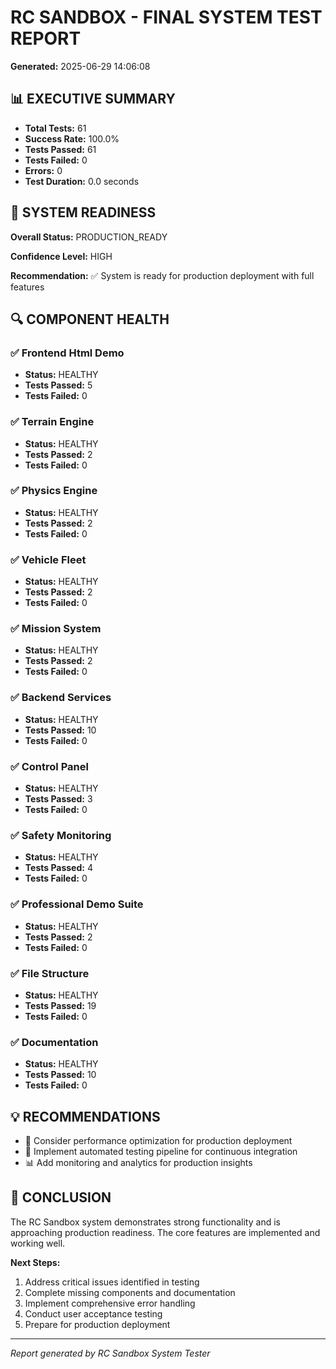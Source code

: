 # RC SANDBOX - FINAL SYSTEM TEST REPORT

**Generated:** 2025-06-29 14:06:08

## 📊 EXECUTIVE SUMMARY

- **Total Tests:** 61
- **Success Rate:** 100.0%
- **Tests Passed:** 61
- **Tests Failed:** 0
- **Errors:** 0
- **Test Duration:** 0.0 seconds

## 🎯 SYSTEM READINESS

**Overall Status:** PRODUCTION_READY

**Confidence Level:** HIGH

**Recommendation:** ✅ System is ready for production deployment with full features

## 🔍 COMPONENT HEALTH

### ✅ Frontend Html Demo
- **Status:** HEALTHY
- **Tests Passed:** 5
- **Tests Failed:** 0

### ✅ Terrain Engine
- **Status:** HEALTHY
- **Tests Passed:** 2
- **Tests Failed:** 0

### ✅ Physics Engine
- **Status:** HEALTHY
- **Tests Passed:** 2
- **Tests Failed:** 0

### ✅ Vehicle Fleet
- **Status:** HEALTHY
- **Tests Passed:** 2
- **Tests Failed:** 0

### ✅ Mission System
- **Status:** HEALTHY
- **Tests Passed:** 2
- **Tests Failed:** 0

### ✅ Backend Services
- **Status:** HEALTHY
- **Tests Passed:** 10
- **Tests Failed:** 0

### ✅ Control Panel
- **Status:** HEALTHY
- **Tests Passed:** 3
- **Tests Failed:** 0

### ✅ Safety Monitoring
- **Status:** HEALTHY
- **Tests Passed:** 4
- **Tests Failed:** 0

### ✅ Professional Demo Suite
- **Status:** HEALTHY
- **Tests Passed:** 2
- **Tests Failed:** 0

### ✅ File Structure
- **Status:** HEALTHY
- **Tests Passed:** 19
- **Tests Failed:** 0

### ✅ Documentation
- **Status:** HEALTHY
- **Tests Passed:** 10
- **Tests Failed:** 0

## 💡 RECOMMENDATIONS

- 🚀 Consider performance optimization for production deployment
- 🧪 Implement automated testing pipeline for continuous integration
- 📊 Add monitoring and analytics for production insights

## 🎉 CONCLUSION

The RC Sandbox system demonstrates strong functionality and is approaching production readiness. The core features are implemented and working well.

**Next Steps:**
1. Address critical issues identified in testing
2. Complete missing components and documentation
3. Implement comprehensive error handling
4. Conduct user acceptance testing
5. Prepare for production deployment

---
*Report generated by RC Sandbox System Tester*
